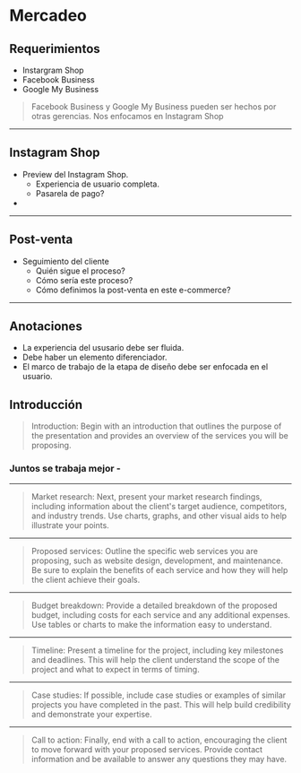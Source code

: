 # Mercadeo

## Requerimientos

- Instargram Shop
- Facebook Business
- Google My Business

> Facebook Business y Google My Business pueden ser hechos por otras gerencias. Nos enfocamos en Instagram Shop

---

## Instagram Shop

- Preview del Instagram Shop.
    - Experiencia de usuario completa.
    - Pasarela de pago?
- 

---
## Post-venta
- Seguimiento del cliente
    - Quién sigue el proceso?
    - Cómo sería este proceso?
    - Cómo definimos la post-venta en este e-commerce?

---
## Anotaciones

- La experiencia del ususario debe ser fluida.
- Debe haber un elemento diferenciador.
- El marco de trabajo de la etapa de diseño debe ser enfocada en el usuario.

## Introducción

> Introduction: Begin with an introduction that outlines the purpose of the presentation and provides an overview of the services you will be proposing.

### Juntos se trabaja mejor - 
---
> Market research: Next, present your market research findings, including information about the client's target audience, competitors, and industry trends. Use charts, graphs, and other visual aids to help illustrate your points.
---
> Proposed services: Outline the specific web services you are proposing, such as website design, development, and maintenance. Be sure to explain the benefits of each service and how they will help the client achieve their goals.
---
> Budget breakdown: Provide a detailed breakdown of the proposed budget, including costs for each service and any additional expenses. Use tables or charts to make the information easy to understand.
---
> Timeline: Present a timeline for the project, including key milestones and deadlines. This will help the client understand the scope of the project and what to expect in terms of timing.
---
> Case studies: If possible, include case studies or examples of similar projects you have completed in the past. This will help build credibility and demonstrate your expertise.
---
> Call to action: Finally, end with a call to action, encouraging the client to move forward with your proposed services. Provide contact information and be available to answer any questions they may have.